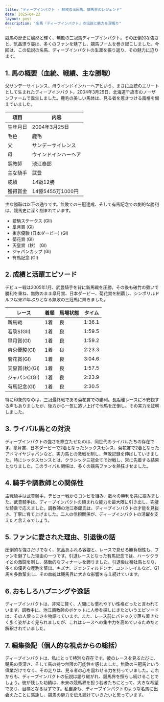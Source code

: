 ```yaml
---
title: "ディープインパクト - 無敗の三冠馬、競馬界のレジェンド"
date: 2025-04-22
layout: post
description: "名馬『ディープインパクト』の伝説と魅力を深堀り"
---
```


競馬の歴史に燦然と輝く、無敗の三冠馬ディープインパクト。その圧倒的な強さと、気品漂う姿は、多くのファンを魅了し、競馬ブームを巻き起こしました。今回は、この伝説の名馬、ディープインパクトの生涯を振り返り、その魅力に迫ります。

## 1. 馬の概要（血統、戦績、主な勝鞍）

父サンデーサイレンス、母ウインドインハーヘアという、まさに血統のエリートとして生まれたディープインパクト。2004年3月25日、北海道千歳市のノーザンファームで誕生しました。鹿毛の美しい馬体は、見る者を惹きつける風格を備えていました。

| 項目 | 内容 |
|---|---|
| 生年月日 | 2004年3月25日 |
| 毛色 | 鹿毛 |
| 父 | サンデーサイレンス |
| 母 | ウインドインハーヘア |
| 調教師 | 池江泰郎 |
| 主な騎手 | 武豊 |
| 成績 | 14戦12勝 |
| 獲得賞金 | 14億5455万1000円 |


主な勝鞍は以下の通りです。無敗での三冠達成、そして有馬記念での劇的な勝利は、競馬史に深く刻まれています。

* 若駒ステークス (GII)
* 皐月賞 (GI)
* 東京優駿 (日本ダービー) (GI)
* 菊花賞 (GI)
* 天皇賞（秋） (GI)
* ジャパンカップ (GI)
* 有馬記念 (GI)


## 2. 成績と活躍エピソード

デビュー戦は2005年1月、武豊騎手を背に新馬戦を圧勝。その後も破竹の勢いで勝利を重ね、無敗のまま皐月賞、日本ダービー、菊花賞を制覇し、シンボリルドルフ以来21年ぶりとなる無敗の三冠馬に輝きました。

| レース | 着順 | 馬場状態 | タイム |
|---|---|---|---|
| 新馬戦 | 1着 | 良 | 1:36.1 |
| 若駒S(GII) | 1着 | 良 | 1:59.5 |
| 皐月賞(GI) | 1着 | 良 | 1:59.2 |
| 東京優駿(GI) | 1着 | 良 | 2:23.3 |
| 菊花賞(GI) | 1着 | 良 | 3:04.6 |
| 天皇賞(秋)(GI) | 1着 | 良 | 1:57.5 |
| ジャパンC(GI) | 1着 | 良 | 2:23.9 |
| 有馬記念(GI) | 1着 | 良 | 2:30.5 |


特に印象的なのは、三冠最終戦である菊花賞での勝利。長距離レースに不安視する声もありましたが、後方から一気に追い上げて他馬を圧倒し、その実力を証明しました。

## 3. ライバル馬との対決

ディープインパクトの強さを際立たせたのは、同世代のライバルたちの存在です。皐月賞、日本ダービーで2着となったシックスセンス、菊花賞で2着となったアドマイヤジャパンなど、実力馬との激戦を制し、無敗記録を伸ばしていきました。特にシックスセンスとは、クラシック三冠全てで対戦し、常に先着する結果となりました。このライバル関係は、多くの競馬ファンを熱狂させました。

## 4. 騎手や調教師との関係性

主戦騎手は武豊騎手。デビュー戦からコンビを組み、数々の勝利を共に掴みました。武豊騎手は、ディープインパクトの類まれな能力を最大限に引き出し、完璧な騎乗で応えました。調教師の池江泰郎氏は、ディープインパクトの才能を見抜き、丁寧に育て上げました。二人の信頼関係が、ディープインパクトの活躍を支えたと言えるでしょう。

## 5. ファンに愛された理由、引退後の話

圧倒的な強さだけでなく、気品あふれる容姿と、レースで見せる勝負根性も、ファンを魅了した理由の一つです。引退レースとなった有馬記念では、ハーツクライとの激闘を制し、感動的なフィナーレを飾りました。引退後は種牡馬となり、多くの優秀な産駒を輩出。キズナ、ジェンティルドンナ、コントレイルなど、G1馬を多数輩出し、その血統は競馬界に大きな影響を与え続けています。

## 6. おもしろハプニングや逸話

ディープインパクトは、非常に賢く、人間にも慣れやすい性格だったと言われています。調教中に、池江調教師のポケットに人参を探しにきたというエピソードは、その人懐っこさを物語っています。また、レース前にパドックで落ち着きなく歩く姿がよく見られましたが、これはレースへの集中力を高めているためだと解釈されていました。

## 7. 編集後記（個人的な視点からの総括）

ディープインパクトは、私にとって特別な存在です。彼のレースを見るたびに、競馬の奥深さ、そして馬の持つ無限の可能性を感じました。無敗の三冠馬という偉業だけでなく、その走りは、見る者の心を震わせる力を持っていました。これからも、ディープインパクトの伝説は語り継がれ、競馬界を照らし続けることでしょう。彼が残した功績は、未来の競馬界を担う若者たちにとって、大きな希望であり、目標となるはずです。私自身も、ディープインパクトのような名馬に出会えたことに感謝し、競馬の魅力を伝え続けていきたいと思っています。
